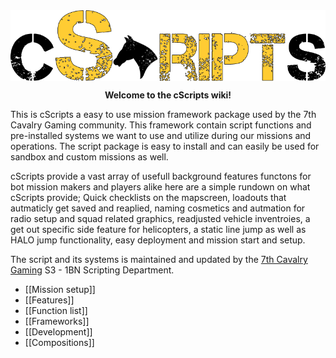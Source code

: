 <img align="center" src="https://github.com/7Cav/cScripts/blob/master/resourses/logo.png">
<p align="center"><p>
<p align="center"><b>Welcome to the cScripts wiki!</b><p>

This is cScripts a easy to use mission framework package used by the 7th Cavalry Gaming community. This framework contain script functions and pre-installed systems we want to use and utilize during our missions and operations. The script package is easy to install and can easily be used for sandbox and custom missions as well.

cScripts provide a vast array of usefull background features functons for bot mission makers and players alike here are a simple rundown on what cScripts provide; Quick checklists on the mapscreen, loadouts that autmaticly get saved and reaplied, naming cosmetics and autmation for radio setup and squad related graphics, readjusted vehicle inventroies, a get out specific side feature for helicopters, a static line jump as well as HALO jump functionality, easy deployment and mission start and setup.

The script and its systems is maintained and updated by the [7th Cavalry Gaming](https://7cav.us/) S3 - 1BN Scripting Department.
- [[Mission setup]]
- [[Features]]
- [[Function list]]
- [[Frameworks]] 
- [[Development]] 
- [[Compositions]] 